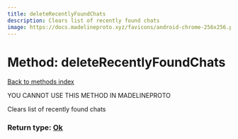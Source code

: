 ```yaml
---
title: deleteRecentlyFoundChats
description: Clears list of recently found chats
image: https://docs.madelineproto.xyz/favicons/android-chrome-256x256.png
---
```

# Method: deleteRecentlyFoundChats  
[Back to methods index](index.md)


YOU CANNOT USE THIS METHOD IN MADELINEPROTO


Clears list of recently found chats



### Return type: [Ok](../types/Ok.md)

